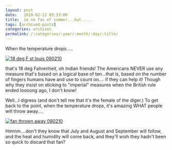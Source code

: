 ```yaml
---
layout: post
date:	2010-02-12 03:33:00
title:  Im no fan of summer...but.....
tags: [archived-posts]
categories: archives
permalink: /:categories/:year/:month/:day/:title/
---
```

When the temperature drops.....


<a href="http://s967.photobucket.com/albums/ae160/pedoral/?action=view&current=IMG_1956.jpg" target="_blank"><img src="http://i967.photobucket.com/albums/ae160/pedoral/IMG_1956.jpg" border="0" alt="18 deg F st louis 090210"></a>


that's 18 deg Fahrenheit, oh Indian friends! The Americans NEVER use any measure that's based on a logical base of ten...that is, based on the number of  fingers humans have and use to count on....  if they can help it! Though why they insist on sticking to "imperial" measures when the British rule ended loooong ago, I don't know!

Well...I digress (and don't tell me that it's the female of the diger.) To get back to the point, when the temperature drops, it's amazing WHAT people will throw away....


<a href="http://s967.photobucket.com/albums/ae160/pedoral/?action=view&current=IMG_1955.jpg" target="_blank"><img src="http://i967.photobucket.com/albums/ae160/pedoral/IMG_1955.jpg" border="0" alt="fan thrown away 090210"></a>


Hmmm....don't they know that July and August and September will follow, and the heat and humidity will come back, and they'll wish they hadn't been so quick to discard that fan?
